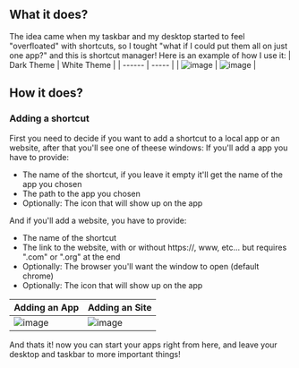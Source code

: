 ## What it does?
The idea came when my taskbar and my desktop started to feel "overfloated" with shortcuts, so I tought "what if I could put them all on just one app?" and this is shortcut manager!
Here is an example of how I use it:
| Dark Theme | White Theme |
| ------ | ----- |
| ![image](https://github.com/CaioEmPessoa/ShortcutManager/assets/127911795/7d325756-7862-44ab-a891-ba17e6fd55c0) | ![image](https://github.com/CaioEmPessoa/ShortcutManager/assets/127911795/bcde70ba-5b38-4e30-8961-32dc9d722cd5) |


## How it does?
### Adding a shortcut
First you need to decide if you want to add a shortcut to a local app or an website, after that you'll see one of theese windows:
If you'll add a app you have to provide:
- The name of the shortcut, if you leave it empty it'll get the name of the app you chosen
- The path to the app you chosen
- Optionally: The icon that will show up on the app

And if you'll add a website, you have to provide:
- The name of the shortcut
- The link to the website, with or without https://, www, etc... but requires ".com" or ".org" at the end
- Optionally: The browser you'll want the window to open (default chrome)
- Optionally: The icon that will show up on the app

| Adding an App | Adding an Site |
| ------------- | -------------- |
|![image](https://github.com/CaioEmPessoa/ShortcutManager/assets/127911795/ece00a7e-7dde-46a7-bc69-a2e37fcc34ae) | ![image](https://github.com/CaioEmPessoa/ShortcutManager/assets/127911795/9eaa9f5a-f252-466f-8063-7f9a957d3eb9) |

And thats it! now you can start your apps right from here, and leave your desktop and taskbar to more important things!

